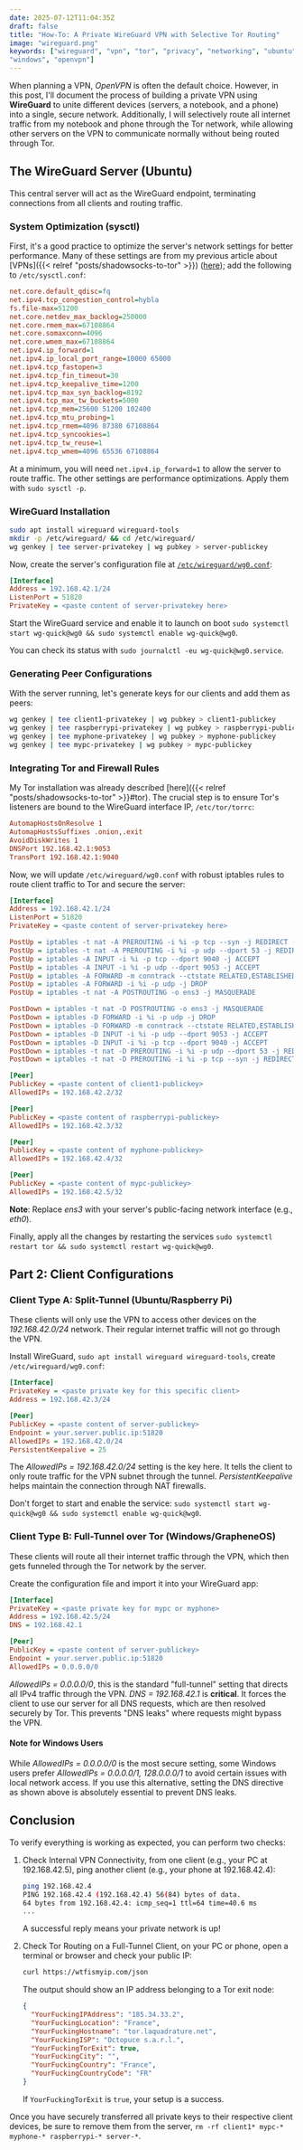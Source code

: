 ```yaml
---
date: 2025-07-12T11:04:35Z
draft: false
title: "How-To: A Private WireGuard VPN with Selective Tor Routing"
image: "wireguard.png"
keywords: ["wireguard", "vpn", "tor", "privacy", "networking", "ubuntu",
"windows", "openvpn"]
---
```


When planning a VPN, _OpenVPN_ is often the default choice. However, in this
post, I'll document the process of building a private VPN using **WireGuard** to
unite different devices (servers, a notebook, and a phone) into a single, secure
network. Additionally, I will selectively route all internet traffic from my
notebook and phone through the Tor network, while allowing other servers on the
VPN to communicate normally without being routed through Tor.

## The WireGuard Server (Ubuntu)

This central server will act as the WireGuard endpoint, terminating connections
from all clients and routing traffic.

### System Optimization (sysctl)

First, it's a good practice to optimize the server's network settings for better
performance. Many of these settings are from my previous article about
[VPNs]({{< relref "posts/shadowsocks-to-tor" >}})
([here](https://github.com/irr123/shadowsocks-to-tor/blob/main/server.yaml#L18-L37));
add the following to `/etc/sysctl.conf`:

```ini
net.core.default_qdisc=fq
net.ipv4.tcp_congestion_control=hybla
fs.file-max=51200
net.core.netdev_max_backlog=250000
net.core.rmem_max=67108864
net.core.somaxconn=4096
net.core.wmem_max=67108864
net.ipv4.ip_forward=1
net.ipv4.ip_local_port_range=10000 65000
net.ipv4.tcp_fastopen=3
net.ipv4.tcp_fin_timeout=30
net.ipv4.tcp_keepalive_time=1200
net.ipv4.tcp_max_syn_backlog=8192
net.ipv4.tcp_max_tw_buckets=5000
net.ipv4.tcp_mem=25600 51200 102400
net.ipv4.tcp_mtu_probing=1
net.ipv4.tcp_rmem=4096 87380 67108864
net.ipv4.tcp_syncookies=1
net.ipv4.tcp_tw_reuse=1
net.ipv4.tcp_wmem=4096 65536 67108864
```

At a minimum, you will need `net.ipv4.ip_forward=1` to allow the server to route
traffic. The other settings are performance optimizations. Apply them with
`sudo sysctl -p`.

### WireGuard Installation

```bash
sudo apt install wireguard wireguard-tools
mkdir -p /etc/wireguard/ && cd /etc/wireguard/
wg genkey | tee server-privatekey | wg pubkey > server-publickey
```

Now, create the server's configuration file at
[`/etc/wireguard/wg0.conf`](https://www.wireguard.com/#cryptokey-routing):

```ini
[Interface]
Address = 192.168.42.1/24
ListenPort = 51820
PrivateKey = <paste content of server-privatekey here>
```

Start the WireGuard service and enable it to launch on boot
`sudo systemctl start wg-quick@wg0 && sudo systemctl enable wg-quick@wg0`.

You can check its status with `sudo journalctl -eu wg-quick@wg0.service`.

### Generating Peer Configurations

With the server running, let's generate keys for our clients and add them as
peers:

```bash
wg genkey | tee client1-privatekey | wg pubkey > client1-publickey
wg genkey | tee raspberrypi-privatekey | wg pubkey > raspberrypi-publickey
wg genkey | tee myphone-privatekey | wg pubkey > myphone-publickey
wg genkey | tee mypc-privatekey | wg pubkey > mypc-publickey
```

### Integrating Tor and Firewall Rules

My Tor installation was already described
[here]({{< relref "posts/shadowsocks-to-tor" >}}#tor). The crucial step is to
ensure Tor's listeners are bound to the WireGuard interface IP,
`/etc/tor/torrc`:

```ini
AutomapHostsOnResolve 1
AutomapHostsSuffixes .onion,.exit
AvoidDiskWrites 1
DNSPort 192.168.42.1:9053
TransPort 192.168.42.1:9040
```

Now, we will update `/etc/wireguard/wg0.conf` with robust iptables rules to
route client traffic to Tor and secure the server:

```ini
[Interface]
Address = 192.168.42.1/24
ListenPort = 51820
PrivateKey = <paste content of server-privatekey here>

PostUp = iptables -t nat -A PREROUTING -i %i -p tcp --syn -j REDIRECT --to-ports 9040
PostUp = iptables -t nat -A PREROUTING -i %i -p udp --dport 53 -j REDIRECT --to-ports 9053
PostUp = iptables -A INPUT -i %i -p tcp --dport 9040 -j ACCEPT
PostUp = iptables -A INPUT -i %i -p udp --dport 9053 -j ACCEPT
PostUp = iptables -A FORWARD -m conntrack --ctstate RELATED,ESTABLISHED -j ACCEPT
PostUp = iptables -A FORWARD -i %i -p udp -j DROP
PostUp = iptables -t nat -A POSTROUTING -o ens3 -j MASQUERADE

PostDown = iptables -t nat -D POSTROUTING -o ens3 -j MASQUERADE
PostDown = iptables -D FORWARD -i %i -p udp -j DROP
PostDown = iptables -D FORWARD -m conntrack --ctstate RELATED,ESTABLISHED -j ACCEPT
PostDown = iptables -D INPUT -i %i -p udp --dport 9053 -j ACCEPT
PostDown = iptables -D INPUT -i %i -p tcp --dport 9040 -j ACCEPT
PostDown = iptables -t nat -D PREROUTING -i %i -p udp --dport 53 -j REDIRECT --to-ports 9053
PostDown = iptables -t nat -D PREROUTING -i %i -p tcp --syn -j REDIRECT --to-ports 9040

[Peer]
PublicKey = <paste content of client1-publickey>
AllowedIPs = 192.168.42.2/32

[Peer]
PublicKey = <paste content of raspberrypi-publickey>
AllowedIPs = 192.168.42.3/32

[Peer]
PublicKey = <paste content of myphone-publickey>
AllowedIPs = 192.168.42.4/32

[Peer]
PublicKey = <paste content of mypc-publickey>
AllowedIPs = 192.168.42.5/32
```

**Note**: Replace _ens3_ with your server's public-facing network interface
(e.g., _eth0_).

Finally, apply all the changes by restarting the services
`sudo systemctl restart tor && sudo systemctl restart wg-quick@wg0`.

## Part 2: Client Configurations

### Client Type A: Split-Tunnel (Ubuntu/Raspberry Pi)

These clients will only use the VPN to access other devices on the
_192.168.42.0/24_ network. Their regular internet traffic will not go through
the VPN.

Install WireGuard, `sudo apt install wireguard wireguard-tools`, create
`/etc/wireguard/wg0.conf`:

```ini
[Interface]
PrivateKey = <paste private key for this specific client>
Address = 192.168.42.3/24

[Peer]
PublicKey = <paste content of server-publickey>
Endpoint = your.server.public.ip:51820
AllowedIPs = 192.168.42.0/24
PersistentKeepalive = 25
```

The _AllowedIPs = 192.168.42.0/24_ setting is the key here. It tells the client
to only route traffic for the VPN subnet through the tunnel.
_PersistentKeepalive_ helps maintain the connection through NAT firewalls.

Don't forget to start and enable the service:
`sudo systemctl start wg-quick@wg0 && sudo systemctl enable wg-quick@wg0`.

### Client Type B: Full-Tunnel over Tor (Windows/GrapheneOS)

These clients will route all their internet traffic through the VPN, which then
gets funneled through the Tor network by the server.

Create the configuration file and import it into your WireGuard app:

```ini
[Interface]
PrivateKey = <paste private key for mypc or myphone>
Address = 192.168.42.5/24
DNS = 192.168.42.1

[Peer]
PublicKey = <paste content of server-publickey>
Endpoint = your.server.public.ip:51820
AllowedIPs = 0.0.0.0/0
```

_AllowedIPs = 0.0.0.0/0_, this is the standard "full-tunnel" setting that
directs all IPv4 traffic through the VPN. _DNS = 192.168.42.1_ is **critical**.
It forces the client to use our server for all DNS requests, which are then
resolved securely by Tor. This prevents "DNS leaks" where requests might bypass
the VPN.

#### Note for Windows Users

While _AllowedIPs = 0.0.0.0/0_ is the most secure setting, some Windows users
prefer _AllowedIPs = 0.0.0.0/1, 128.0.0.0/1_ to avoid certain issues with local
network access. If you use this alternative, setting the DNS directive as shown
above is absolutely essential to prevent DNS leaks.

## Conclusion

To verify everything is working as expected, you can perform two checks:

1. Check Internal VPN Connectivity, from one client (e.g., your PC at
   192.168.42.5), ping another client (e.g., your phone at 192.168.42.4):

   ```bash
   ping 192.168.42.4
   PING 192.168.42.4 (192.168.42.4) 56(84) bytes of data.
   64 bytes from 192.168.42.4: icmp_seq=1 ttl=64 time=40.6 ms
   ...
   ```

   A successful reply means your private network is up!

1. Check Tor Routing on a Full-Tunnel Client, on your PC or phone, open a
   terminal or browser and check your public IP:

   ```bash
   curl https://wtfismyip.com/json
   ```

   The output should show an IP address belonging to a Tor exit node:

   ```json
   {
     "YourFuckingIPAddress": "185.34.33.2",
     "YourFuckingLocation": "France",
     "YourFuckingHostname": "tor.laquadrature.net",
     "YourFuckingISP": "Octopuce s.a.r.l.",
     "YourFuckingTorExit": true,
     "YourFuckingCity": "",
     "YourFuckingCountry": "France",
     "YourFuckingCountryCode": "FR"
   }
   ```

   If `YourFuckingTorExit` is `true`, your setup is a success.

Once you have securely transferred all private keys to their respective client
devices, be sure to remove them from the server,
`rm -rf client1* mypc-* myphone-* raspberrypi-* server-*`.
